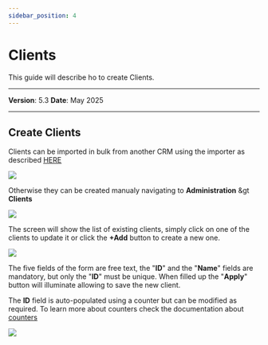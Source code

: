 ```yaml
---
sidebar_position: 4
---
```

# Clients

This guide will describe ho to create Clients.

------------

**Version**: 5.3
**Date**: May 2025

------------

## Create Clients

Clients can be imported in bulk from another CRM using the importer as described <u>[HERE](../../04-Data-flux/16-tutorial-imports/02-create-imports-CSV.md)</u>

![](/img/Customer-Assignment-Model/CAM-client05A.png)

Otherwise they can be created manualy navigating to **Administration** &gt **Clients**

![](/img/Customer-Assignment-Model/CAM-client05.png)

The screen will show the list of existing clients, simply click on one of the clients to update it or click the **+Add** button to create a new one.

![](/img/Customer-Assignment-Model/CAM-client06.png)

The five fields of the form are free text, the "**ID**" and the "**Name**" fields are mandatory, but only the "**ID**" must be unique.
When filled up the "**Apply**" button will illuminate allowing to save the new client.

The **ID** field is auto-populated using a counter but can be modified as required. To learn more about counters check the documentation about <u>[counters](../07-tutorial-element%20types/08-counters/08-counters.md)</u>

![](/img/Customer-Assignment-Model/CAM-client07.png)